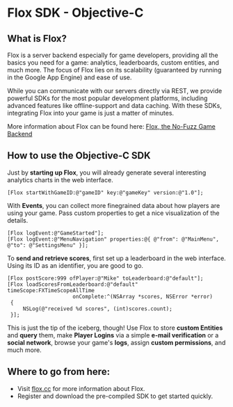 Flox SDK - Objective-C
======================

What is Flox?
-------------

Flox is a server backend especially for game developers, providing all the basics you need for a game: analytics, leaderboards, custom entities, and much more. The focus of Flox lies on its scalability (guaranteed by running in the Google App Engine) and ease of use.

While you can communicate with our servers directly via REST, we provide powerful SDKs for the most popular development platforms, including advanced features like offline-support and data caching. With these SDKs, integrating Flox into your game is just a matter of minutes.

More information about Flox can be found here: [Flox, the No-Fuzz Game Backend](http://gamua.com/flox)

How to use the Objective-C SDK
------------------------------

Just by **starting up Flox**, you will already generate several interesting analytics charts in the web interface.
    
    [Flox startWithGameID:@"gameID" key:@"gameKey" version:@"1.0"];

With **Events**, you can collect more finegrained data about how players are using your game. Pass custom properties to get a nice visualization of the details.

    [Flox logEvent:@"GameStarted"];
    [Flox logEvent:@"MenuNavigation" properties:@{ @"from": @"MainMenu", @"to": @"SettingsMenu" }];

To **send and retrieve scores**, first set up a leaderboard in the web interface. Using its ID as an identifier, you are good to go.

    [Flox postScore:999 ofPlayer:@"Mike" toLeaderboard:@"default"];
    [Flox loadScoresFromLeaderboard:@"default" timeScope:FXTimeScopeAllTime
                         onComplete:^(NSArray *scores, NSError *error)
     {
         NSLog(@"received %d scores", (int)scores.count);
     }];

This is just the tip of the iceberg, though! Use Flox to store **custom Entities** and **query** them, make **Player Logins** via a simple **e-mail verification** or a **social network**, browse your game's **logs**, assign **custom permissions**, and much more.

Where to go from here:
----------------------

* Visit [flox.cc](http://www.flox.cc) for more information about Flox.
* Register and download the pre-compiled SDK to get started quickly.
